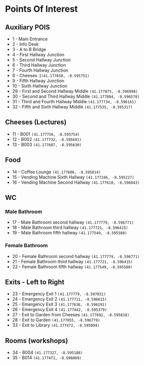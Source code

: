 # Points Of Interest

## Auxiliary POIS
 - 1 - Main Entrance
 - 2 - Info Desk
 - 3 - A to B Bridge
 - 4 - First Hallway Junction
 - 5 - Second Hallway Junction
 - 6 - Third Hallway Junction
 - 7 - Fourth Hallway Junction
 - 8 - Cheeses :)`(41.177650, -8.595751)`
 - 9 - Fifth Hallway Junction
 - 10 - Sixth Hallway Junction
 - 29 - First and Second Hallway Middle `(41.177875, -8.596998)`
 - 30 - Second and Third Hallway Middle `(41.177804, -8.596578)`
 - 31 - Third and Fourth Hallway Middle `(41.177734, -8.596161)`
 - 32 - Fifth and Sixth Hallway Middle `(41.177535, -8.595317)`

## Cheeses (Lectures)
 - 11 - B001 `(41.177756, -8.595754)`
 - 12 - B002 `(41.177732, -8.595691)`
 - 13 - B003 `(41.177687, -8.595630)`

## Food
 - 14 - Coffee Lounge `(41.177606, -8.595814)`
 - 15 - Vending Machine Sixth Hallway `(41.177246, -8.595227)`
 - 16 - Vending Machine Second Hallway `(41.177610, -8.596843)`

## WC
### Male Bathroom
 - 17 - Male Bathroom second hallway `(41.177779, -8.596771)`
 - 18 - Male Bathroom third hallway `(41.177721, -8.596415)`
 - 19 - Male Bathroom fifth hallway `(41.177549, -8.595580)`

### Female Bathroom
 - 20 - Female Bathroom second hallway `(41.177779, -8.596771)`
 - 21 - Female Bathroom third hallway `(41.177721, -8.596415)`
 - 22 - Female Bathroom fifth hallway `(41.177549, -8.595580)`

## Exits - Left to Right
 - 23 - Emergency Exit 1 `(41.177779, -8.597031)`
 - 24 - Emergency Exit 2 `(41.177711, -8.596615)`
 - 25 - Emergency Exit 3 `(41.177636, -8.596191)`
 - 26 - Emergency Exit 4 `(41.177442, -8.595379)`
 - 27 - Exit to Garden from Cheeses `(41.177692, -8.595818)`
 - 28 - Exit to Garden `(41.177855, -8.596779)`
 - 33 - Exit to Library `(41.177472, -8.595094)`

## Rooms (workshops)
 - 34 - B004 `(41.177327, -8.595188)`
 - 35 - B014 `(41.177471, -8.596009)`
